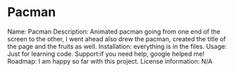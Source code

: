 # Pacman
Name: Pacman
Description: Animated pacman going from one end of the screen to the other,  I went ahead also drew the pacman, created the title of the page and the fruits as well.
Installation: everything is in the files.
Usage: Just for learning code.
Support:if you need help, google helped me!
Roadmap: I am happy so far with this project.
License information: N/A

